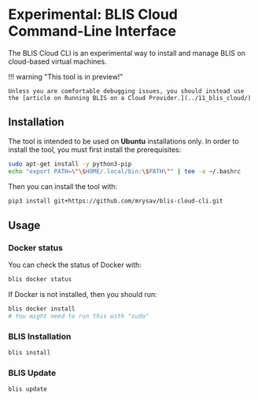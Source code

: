 # Experimental: BLIS Cloud Command-Line Interface

The BLIS Cloud CLI is an experimental way to install and manage BLIS on cloud-based virtual machines.

!!! warning "This tool is in preview!"

    Unless you are comfortable debugging issues, you should instead use the [article on Running BLIS on a Cloud Provider.](../11_blis_cloud/)

## Installation

The tool is intended to be used on **Ubuntu** installations only. In order to install the tool, you must first install the prerequisites:

```bash
sudo apt-get install -y python3-pip
echo "export PATH=\"\$HOME/.local/bin:\$PATH\"" | tee -a ~/.bashrc
```

Then you can install the tool with:

```bash
pip3 install git+https://github.com/mrysav/blis-cloud-cli.git
```

## Usage

### Docker status

You can check the status of Docker with:

```bash
blis docker status
```

If Docker is not installed, then you should run:

```bash
blis docker install
# You might need to run this with "sudo"
```

### BLIS Installation

```bash
blis install
```

### BLIS Update

```bash
blis update
```
